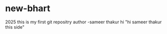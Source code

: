 # new-bhart
2025
this is my first git repositry author -sameer thakur
hi
"hi sameer thakur this side"